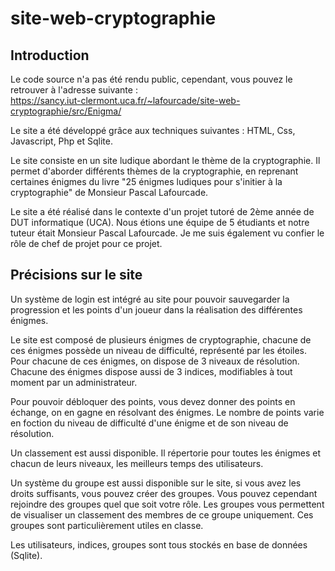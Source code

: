 # site-web-cryptographie

## Introduction
Le code source n'a pas été rendu public, cependant, vous pouvez le retrouver à l'adresse suivante :  
https://sancy.iut-clermont.uca.fr/~lafourcade/site-web-cryptographie/src/Enigma/  

Le site a été développé grâce aux techniques suivantes : HTML, Css, Javascript, Php et Sqlite.  

Le site consiste en un site ludique abordant le thème de la cryptographie. Il permet d'aborder différents thèmes de la cryptographie, en reprenant certaines énigmes du livre "25 énigmes ludiques pour s'initier à la cryptographie" de Monsieur Pascal Lafourcade.  

Le site a été réalisé dans le contexte d'un projet tutoré de 2ème année de DUT informatique (UCA). Nous étions une équipe de 5 étudiants et notre tuteur était Monsieur Pascal Lafourcade. Je me suis également vu confier le rôle de chef de projet pour ce projet.

## Précisions sur le site
Un système de login est intégré au site pour pouvoir sauvegarder la progression et les points d'un joueur dans la réalisation des différentes énigmes.  

Le site est composé de plusieurs énigmes de cryptographie, chacune de ces énigmes possède un niveau de difficulté, représenté par les étoiles. Pour chacune de ces énigmes, on dispose de 3 niveaux de résolution. Chacune des énigmes dispose aussi de 3 indices, modifiables à tout moment par un administrateur.  

Pour pouvoir débloquer des points, vous devez donner des points en échange, on en gagne en résolvant des énigmes. Le nombre de points varie en foction du niveau de difficulté d'une énigme et de son niveau de résolution.  

Un classement est aussi disponible. Il répertorie pour toutes les énigmes et chacun de leurs niveaux, les meilleurs temps des utilisateurs.  

Un système du groupe est aussi disponible sur le site, si vous avez les droits suffisants, vous pouvez créer des groupes. Vous pouvez cependant rejoindre des groupes quel que soit votre rôle. Les groupes vous permettent de visualiser un classement des membres de ce groupe uniquement. Ces groupes sont particulièrement utiles en classe.  

Les utilisateurs, indices, groupes sont tous stockés en base de données (Sqlite).
